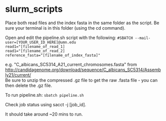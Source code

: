 # slurm_scripts

Place both read files and the index fasta in the same folder as the script.
Be sure your terminal is in this folder (using the cd command).

Open and edit the pipeline.sh script with the following:
    `#SBATCH --mail-user=[YOUR_USER_ID_HERE]@umn.edu`  
    `read1="[filename_of_read_1]`  
    `read1="[filename_of_read_2]`  
    `reference_fasta="[filename_of_index_fasta]"`  

e.g. "C_albicans_SC5314_A21_current_chromosomes.fasta" from http://candidagenome.org/download/sequence/C_albicans_SC5314/Assembly21/current/  
Be sure to unzip the compressed .gz file to get the raw .fasta file - you can then delete the .gz file.

To run pipeline.sh:
  `sbatch pipeline.sh`

Check job status using sacct -j [job_id].

It should take around ~20 mins to run.
